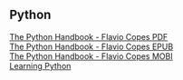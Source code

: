 ## Python
[The Python Handbook - Flavio Copes PDF](https://flaviocopes.nyc3.digitaloceanspaces.com/python-handbook/python-handbook/python-handbook.pdf) \
[The Python Handbook - Flavio Copes EPUB](https://flaviocopes.nyc3.digitaloceanspaces.com/python-handbook/python-handbook/python-handbook.epub) \
[The Python Handbook - Flavio Copes MOBI](https://flaviocopes.nyc3.digitaloceanspaces.com/python-handbook/python-handbook/python-handbook.mobi) \
[Learning Python](https://cfm.ehu.es/ricardo/docs/python/Learning_Python.pdf) 
